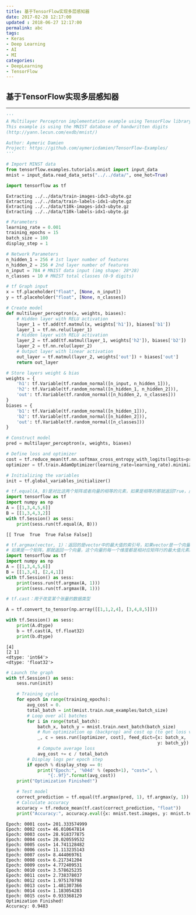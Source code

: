 ```yaml
---
title: 基于TensorFlow实现多层感知器
date: 2017-02-28 12:17:00
updated	: 2018-06-27 12:17:00
permalink: abc
tags:
- Keras
- Deep Learning
- AI
- MI
categories:
- DeepLearning
- TensorFlow
---
```


## 基于TensorFlow实现多层感知器
----


```python
'''
A Multilayer Perceptron implementation example using TensorFlow library.
This example is using the MNIST database of handwritten digits
(http://yann.lecun.com/exdb/mnist/)

Author: Aymeric Damien
Project: https://github.com/aymericdamien/TensorFlow-Examples/
'''
```


```python
# Import MINST data
from tensorflow.examples.tutorials.mnist import input_data
mnist = input_data.read_data_sets("../../data/", one_hot=True)

import tensorflow as tf
```

    Extracting ../../data/train-images-idx3-ubyte.gz
    Extracting ../../data/train-labels-idx1-ubyte.gz
    Extracting ../../data/t10k-images-idx3-ubyte.gz
    Extracting ../../data/t10k-labels-idx1-ubyte.gz


```python
# Parameters
learning_rate = 0.001
training_epochs = 15
batch_size = 100
display_step = 1

# Network Parameters
n_hidden_1 = 256 # 1st layer number of features
n_hidden_2 = 256 # 2nd layer number of features
n_input = 784 # MNIST data input (img shape: 28*28)
n_classes = 10 # MNIST total classes (0-9 digits)

# tf Graph input
x = tf.placeholder("float", [None, n_input])
y = tf.placeholder("float", [None, n_classes])
```


```python
# Create model
def multilayer_perceptron(x, weights, biases):
    # Hidden layer with RELU activation
    layer_1 = tf.add(tf.matmul(x, weights['h1']), biases['b1'])
    layer_1 = tf.nn.relu(layer_1)
    # Hidden layer with RELU activation
    layer_2 = tf.add(tf.matmul(layer_1, weights['h2']), biases['b2'])
    layer_2 = tf.nn.relu(layer_2)
    # Output layer with linear activation
    out_layer = tf.matmul(layer_2, weights['out']) + biases['out']
    return out_layer
```


```python
# Store layers weight & bias
weights = {
    'h1': tf.Variable(tf.random_normal([n_input, n_hidden_1])),
    'h2': tf.Variable(tf.random_normal([n_hidden_1, n_hidden_2])),
    'out': tf.Variable(tf.random_normal([n_hidden_2, n_classes]))
}
biases = {
    'b1': tf.Variable(tf.random_normal([n_hidden_1])),
    'b2': tf.Variable(tf.random_normal([n_hidden_2])),
    'out': tf.Variable(tf.random_normal([n_classes]))
}

# Construct model
pred = multilayer_perceptron(x, weights, biases)

# Define loss and optimizer
cost = tf.reduce_mean(tf.nn.softmax_cross_entropy_with_logits(logits=pred, labels=y))
optimizer = tf.train.AdamOptimizer(learning_rate=learning_rate).minimize(cost)

# Initializing the variables
init = tf.global_variables_initializer()
```


```python
# tf.equal(A, B)是对比这两个矩阵或者向量的相等的元素，如果是相等的那就返回True，反正返回False，返回的值的矩阵维度和A是一样的
import tensorflow as tf
import numpy as np
A = [[1,3,4,5,6]]
B = [[1,3,4,3,2]]
with tf.Session() as sess:
    print(sess.run(tf.equal(A, B)))
```

    [[ True  True  True False False]]


```python
# tf.argmax(vector, 1)：返回的是vector中的最大值的索引号，如果vector是一个向量，那就返回一个值，
# 如果是一个矩阵，那就返回一个向量，这个向量的每一个维度都是相对应矩阵行的最大值元素的索引号。
import tensorflow as tf  
import numpy as np  
A = [[1,3,4,5,6]]  
B = [[1,3,4], [2,4,1]]  
with tf.Session() as sess:  
    print(sess.run(tf.argmax(A, 1)))  
    print(sess.run(tf.argmax(B, 1)))

# tf.cast：用于改变某个张量的数据类型

A = tf.convert_to_tensor(np.array([[1,1,2,4], [3,4,8,5]]))  

with tf.Session() as sess:  
    print(A.dtype)
    b = tf.cast(A, tf.float32)  
    print(b.dtype)
```

    [4]
    [2 1]
    <dtype: 'int64'>
    <dtype: 'float32'>


```python
# Launch the graph
with tf.Session() as sess:
    sess.run(init)

    # Training cycle
    for epoch in range(training_epochs):
        avg_cost = 0.
        total_batch = int(mnist.train.num_examples/batch_size)
        # Loop over all batches
        for i in range(total_batch):
            batch_x, batch_y = mnist.train.next_batch(batch_size)
            # Run optimization op (backprop) and cost op (to get loss value)
            _, c = sess.run([optimizer, cost], feed_dict={x: batch_x,
                                                          y: batch_y})
            # Compute average loss
            avg_cost += c / total_batch
        # Display logs per epoch step
        if epoch % display_step == 0:
            print("Epoch:", '%04d' % (epoch+1), "cost=", \
                "{:.9f}".format(avg_cost))
    print("Optimization Finished!")

    # Test model
    correct_prediction = tf.equal(tf.argmax(pred, 1), tf.argmax(y, 1))
    # Calculate accuracy
    accuracy = tf.reduce_mean(tf.cast(correct_prediction, "float"))
    print("Accuracy:", accuracy.eval({x: mnist.test.images, y: mnist.test.labels}))
```

    Epoch: 0001 cost= 201.333574999
    Epoch: 0002 cost= 46.010647814
    Epoch: 0003 cost= 28.918377875
    Epoch: 0004 cost= 20.020559532
    Epoch: 0005 cost= 14.741128482
    Epoch: 0006 cost= 11.113235143
    Epoch: 0007 cost= 8.444069761
    Epoch: 0008 cost= 6.217341204
    Epoch: 0009 cost= 4.772409531
    Epoch: 0010 cost= 3.578625235
    Epoch: 0011 cost= 2.738378037
    Epoch: 0012 cost= 1.975170798
    Epoch: 0013 cost= 1.481307366
    Epoch: 0014 cost= 1.183054283
    Epoch: 0015 cost= 0.933368129
    Optimization Finished!
    Accuracy: 0.9483
